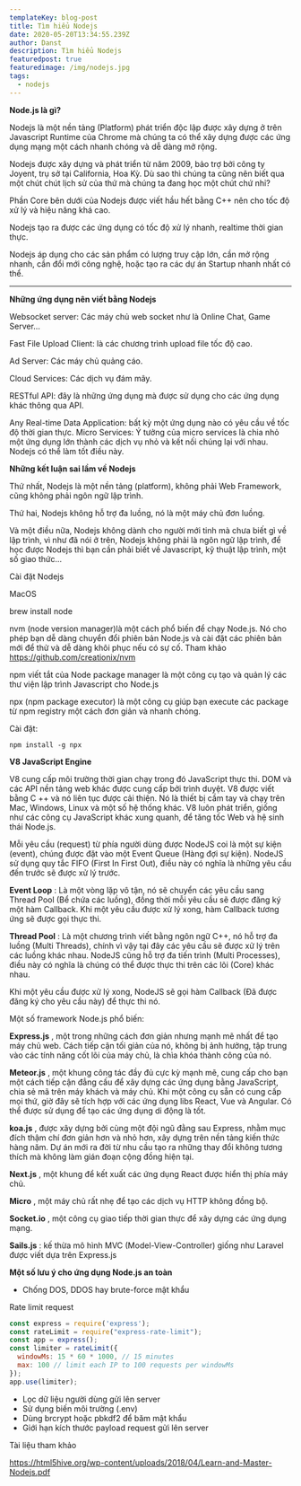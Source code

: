 ```yaml
---
templateKey: blog-post
title: Tìm hiểu Nodejs
date: 2020-05-20T13:34:55.239Z
author: Danst
description: Tìm hiểu Nodejs
featuredpost: true
featuredimage: /img/nodejs.jpg
tags:
  - nodejs
---
```

**Node.js là gì?**

Nodejs là một nền tảng (Platform) phát triển độc lập được xây dựng ở trên Javascript Runtime của Chrome mà chúng ta có thể xây dựng được các ứng dụng mạng một cách nhanh chóng và dễ dàng mở rộng.

Nodejs được xây dựng và phát triển từ năm 2009, bảo trợ bởi công ty Joyent, trụ sở tại California, Hoa Kỳ. Dù sao thì chúng ta cũng nên biết qua một chút chút lịch sử của thứ mà chúng ta đang học một chút chứ nhỉ?

Phần Core bên dưới của Nodejs được viết hầu hết bằng C++ nên cho tốc độ xử lý và hiệu năng khá cao.

Nodejs tạo ra được các ứng dụng có tốc độ xử lý nhanh, realtime thời gian thực.

Nodejs áp dụng cho các sản phẩm có lượng truy cập lớn, cần mở rộng nhanh, cần đổi mới công nghệ, hoặc tạo ra các dự án Startup nhanh nhất có thể.

- - -

**Những ứng dụng nên viết bằng Nodejs**

Websocket server: Các máy chủ web socket như là Online Chat, Game Server…

Fast File Upload Client: là các chương trình upload file tốc độ cao.

Ad Server: Các máy chủ quảng cáo.

Cloud Services: Các dịch vụ đám mây.

RESTful API: đây là những ứng dụng mà được sử dụng cho các ứng dụng khác thông qua API.

Any Real-time Data Application: bất kỳ một ứng dụng nào có yêu cầu về tốc độ thời gian thực. Micro Services: Ý tưởng của micro services là chia nhỏ một ứng dụng lớn thành các dịch vụ nhỏ và kết nối chúng lại với nhau. Nodejs có thể làm tốt điều này.

**Những kết luận sai lầm về Nodejs**

Thứ nhất, Nodejs là một nền tảng (platform), không phải Web Framework, cũng không phải ngôn ngữ lập trình.

Thứ hai, Nodejs không hỗ trợ đa luồng, nó là một máy chủ đơn luồng.

Và một điều nữa, Nodejs không dành cho người mới tinh mà chưa biết gì về lập trình, vì như đã nói ở trên, Nodejs không phải là ngôn ngữ lập trình, để học được Nodejs thì bạn cần phải biết về Javascript, kỹ thuật lập trình, một số giao thức…

Cài đặt Nodejs

MacOS

brew install node

nvm (node version manager)là một cách phổ biến để chạy Node.js. Nó cho phép bạn dễ dàng chuyển đổi phiên bản Node.js và cài đặt các phiên bản mới để thử và dễ dàng khôi phục nếu có sự cố. Tham khảo <https://github.com/creationix/nvm>

npm viết tắt của Node package manager là một công cụ tạo và quản lý các thư viện lập trình Javascript cho Node.js

npx (npm package executor) là một công cụ giúp bạn execute các package từ npm registry một cách đơn giản và nhanh chóng. 

Cài đặt: 

```shell
npm install -g npx
```

**V8 JavaScript Engine**

V8 cung cấp môi trường thời gian chạy trong đó JavaScript thực thi. DOM và các API nền tảng web khác được cung cấp bởi trình duyệt. V8 được viết bằng C ++ và nó liên tục được cải thiện. Nó là thiết bị cầm tay và chạy trên Mac, Windows, Linux và một số hệ thống khác. V8 luôn phát triển, giống như các công cụ JavaScript khác xung quanh, để tăng tốc Web và hệ sinh thái Node.js.

Mỗi yêu cầu (request) từ phía người dùng được NodeJS coi là một sự kiện (event), chúng được đặt vào một Event Queue (Hàng đợi sự kiện). NodeJS sử dụng quy tắc FIFO (First In First Out), điều này có nghĩa là những yêu cầu đến trước sẽ được xử lý trước.

**Event Loop**  : Là một vòng lặp vô tận, nó sẽ chuyển các yêu cầu sang Thread Pool (Bể chứa các luồng), đồng thời mỗi yêu cầu sẽ được đăng ký một hàm Callback. Khi một yêu cầu được xử lý xong, hàm Callback tương ứng sẽ được gọi thực thi.

**Thread Pool**  : Là một chương trình viết bằng ngôn ngữ C++, nó hỗ trợ đa luồng (Multi Threads), chính vì vậy tại đây các yêu cầu sẽ được xử lý trên các luồng khác nhau. NodeJS cũng hỗ trợ đa tiến trình (Multi Processes), điều này có nghĩa là chúng có thể được thực thi trên các lõi (Core) khác nhau.

Khi một yêu cầu được xử lý xong, NodeJS sẽ gọi hàm Callback (Đã được đăng ký cho yêu cầu này) để thực thi nó.

Một số framework Node.js phổ biến:

**Express.js** , một trong những cách đơn giản nhưng mạnh mẽ nhất để tạo máy chủ web. Cách tiếp cận tối giản của nó, không bị ảnh hưởng, tập trung vào các tính năng cốt lõi của máy chủ, là chìa khóa thành công của nó.

**Meteor.js** , một khung công tác đầy đủ cực kỳ mạnh mẽ, cung cấp cho bạn một cách tiếp cận đẳng cấu để xây dựng các ứng dụng bằng JavaScript, chia sẻ mã trên máy khách và máy chủ. Khi một công cụ sẵn có cung cấp mọi thứ, giờ đây sẽ tích hợp với các ứng dụng libs React, Vue và Angular. Có thể được sử dụng để tạo các ứng dụng di động là tốt.

**koa.js** , được xây dựng bởi cùng một đội ngũ đằng sau Express, nhằm mục đích thậm chí đơn giản hơn và nhỏ hơn, xây dựng trên nền tảng kiến ​​thức hàng năm. Dự án mới ra đời từ nhu cầu tạo ra những thay đổi không tương thích mà không làm gián đoạn cộng đồng hiện tại.

**Next.js** , một khung để kết xuất các ứng dụng React được hiển thị phía máy chủ.

**Micro** , một máy chủ rất nhẹ để tạo các dịch vụ HTTP không đồng bộ.

**Socket.io** , một công cụ giao tiếp thời gian thực để xây dựng các ứng dụng mạng.

**Sails.js** :  kế thừa mô hình MVC (Model-View-Controller) giống như Laravel được viết dựa trên Express.js 

**Một số lưu ý cho ứng dụng Node.js an toàn**

* Chống DOS, DDOS hay brute-force mật khẩu

Rate limit request

```javascript
const express = require('express');
const rateLimit = require("express-rate-limit");
const app = express();
const limiter = rateLimit({
  windowMs: 15 * 60 * 1000, // 15 minutes
  max: 100 // limit each IP to 100 requests per windowMs
});
app.use(limiter);
```

* Lọc dữ liệu người dùng gửi lên server
* Sử dụng biến môi trường (.env)
* Dùng brcrypt hoặc pbkdf2 để băm mật khẩu
* Giới hạn kích thước payload request gửi lên server

Tài liệu tham khảo

https://html5hive.org/wp-content/uploads/2018/04/Learn-and-Master-Nodejs.pdf